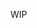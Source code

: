 

WIP

<!-- The build step injects the host's user id into the user of the container, such that the volume mounted doesn't have permission issues. -->


